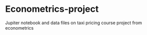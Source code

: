 # Econometrics-project

Jupiter notebook and data files on taxi pricing course project from econometrics
